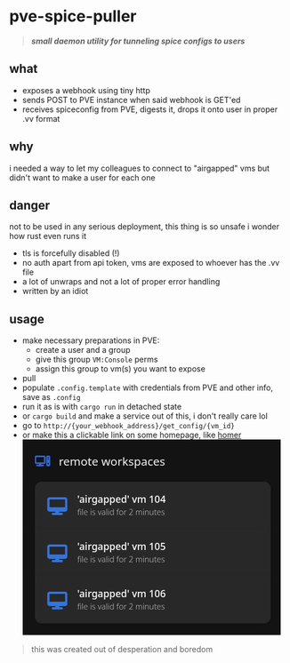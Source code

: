 # pve-spice-puller

> ***small daemon utility for tunneling spice configs to users***

## what

- exposes a webhook using tiny http
- sends POST to PVE instance when said webhook is GET'ed
- receives spiceconfig from PVE, digests it, drops it onto user in proper .vv format

## why

i needed a way to let my colleagues to connect to "airgapped" vms but didn't want to make a user for each one

## danger

not to be used in any serious deployment, this thing is so unsafe i wonder how rust even runs it

- tls is forcefully disabled (!)
- no auth apart from api token, vms are exposed to whoever has the .vv file
- a lot of unwraps and not a lot of proper error handling
- written by an idiot

## usage

- make necessary preparations in PVE:
  - create a user and a group
  - give this group `VM:Console` perms
  - assign this group to vm(s) you want to expose
- pull
- populate `.config.template` with credentials from PVE and other info, save as `.config`
- run it as is with `cargo run` in detached state
- or `cargo build` and make a service out of this, i don't really care lol
- go to `http://{your_webhook_address}/get_config/{vm_id}`
- or make this a clickable link on some homepage, like [homer](https://github.com/bastienwirtz/homer)
![screenshot of how i used this](pve-puller.png)

> this was created out of desperation and boredom
